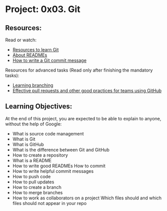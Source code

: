 # Project: 0x03. Git


## Resources:

Read or watch:
* [Resources to learn Git](https://docs.github.com/en/get-started/getting-started-with-git/set-up-git)
* [About READMEs](https://docs.github.com/en/repositories/managing-your-repositorys-settings-and-features/customizing-your-repository/about-readmes)
* [How to write a Git commit message](https://cbea.ms/git-commit/)

Resources for advanced tasks (Read only after finishing the mandatory tasks):
* [Learning branching](https://learngitbranching.js.org/)
* [Effective pull requests and other good practices for teams using GitHub](https://codeinthehole.com/tips/pull-requests-and-other-good-practices-for-teams-using-github/)


## Learning Objectives:

At the end of this project, you are expected to be able to explain to anyone, without the help of Google:
* What is source code management
* What is Git
* What is GitHub
* What is the difference between Git and GitHub
* How to create a repository
* What is a README
* How to write good READMEs
How to commit
* How to write helpful commit messages
* How to push code
* How to pull updates
* How to create a branch
* How to merge branches
* How to work as collaborators on a project
Which files should and which files should not appear in your repo